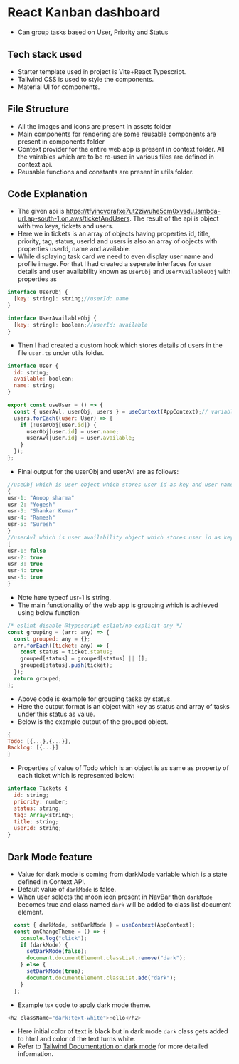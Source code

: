 # React Kanban dashboard

- Can group tasks based on User, Priority and Status

## Tech stack used
- Starter template used in project is Vite+React Typescript.
- Tailwind CSS is used to style the components.
- Material UI for components.

## File Structure

- All the images and icons are present in assets folder
- Main components for rendering are some reusable components are present in components folder
- Context provider for the entire web app is present in context folder. All the vairables which are to be re-used in various files are defined in context api.
- Reusable functions and constants are present in utils folder.

## Code Explanation

- The given api is https://tfyincvdrafxe7ut2ziwuhe5cm0xvsdu.lambda-url.ap-south-1.on.aws/ticketAndUsers. The result of the api is object with two keys, tickets and users.
- Here we in tickets is an array of objects having properties id, title, priority, tag, status, userId and users is also an array of objects with properties userId, name and available.
-  While displaying task card we need to even display user name and profile image. For that I had created a seperate interfaces for user details and user availability known as `UserObj` and `UserAvailableObj` with properties as 
```js
interface UserObj {
  [key: string]: string;//userId: name
}

interface UserAvailableObj {
  [key: string]: boolean;//userId: available
}
```
- Then I had created a custom hook which stores details of users in the file `user.ts` under utils folder.
```js
interface User {
  id: string;
  available: boolean;
  name: string;
}

export const useUser = () => {
  const { userAvl, userObj, users } = useContext(AppContext);// variables coming from Context Provider
  users.forEach((user: User) => {
    if (!userObj[user.id]) {
      userObj[user.id] = user.name;
      userAvl[user.id] = user.available;
    }
  });
};
```
- Final output for the userObj and userAvl are as follows:
```js
//useObj which is user object which stores user id as key and user name as value
{
usr-1: "Anoop sharma"
usr-2: "Yogesh"
usr-3: "Shankar Kumar"
usr-4: "Ramesh"
usr-5: "Suresh"
}
//userAvl which is user availability object which stores user id as key and available as value
{
usr-1: false
usr-2: true
usr-3: true
usr-4: true
usr-5: true
}
```
- Note here typeof usr-1 is string. 
- The main functionality of the web app is grouping which is achieved using below function
```js
/* eslint-disable @typescript-eslint/no-explicit-any */
const grouping = (arr: any) => {
  const grouped: any = {};
  arr.forEach((ticket: any) => {
    const status = ticket.status;
    grouped[status] = grouped[status] || [];
    grouped[status].push(ticket);
  });
  return grouped;
};
```
- Above code is example for grouping tasks by status.
- Here the output format is an object with key as status and array of tasks under this status as value.
- Below is the example output of the grouped object.
```js
{
Todo: [{...},{...}],
Backlog: [{...}]
}
```
- Properties of value of Todo which is an object is as same as property of each ticket which is represented below:
```js
interface Tickets {
  id: string;
  priority: number;
  status: string;
  tag: Array<string>;
  title: string;
  userId: string;
}
```
## Dark Mode feature
- Value for dark mode is coming from darkMode variable which is a state defined in Context API.
- Default value of `darkMode` is false.
- When user selects the moon icon present in NavBar then `darkMode` becomes true and class named `dark` will be added to class list document element.

```js
  const { darkMode, setDarkMode } = useContext(AppContext);
  const onChangeTheme = () => {
    console.log("click");
    if (darkMode) {
      setDarkMode(false);
      document.documentElement.classList.remove("dark");
    } else {
      setDarkMode(true);
      document.documentElement.classList.add("dark");
    }
  };
```
- Example tsx code to apply dark mode theme.
```ts
<h2 className="dark:text-white">Hello</h2>
```
- Here initial color of text is black but in dark mode `dark` class gets added to html and color of the text turns white.
- Refer to [Tailwind Documentation on dark mode](https://tailwindcss.com/docs/dark-mode) for more detailed information.

